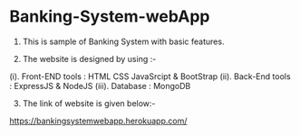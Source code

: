 # Banking-System-webApp

1. This is sample of Banking System with basic features.

2. The website is designed by using :-

(i). Front-END tools : HTML CSS JavaSrcipt & BootStrap
(ii). Back-End tools : ExpressJS & NodeJS
(iii). Database : MongoDB

3. The link of website is given below:-

https://bankingsystemwebapp.herokuapp.com/